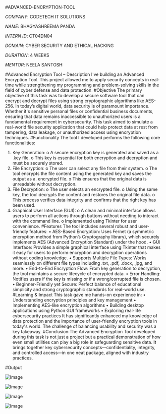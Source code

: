 #ADVANCED-ENCRYPTION-TOOL

*COMPANY*: CODETECH IT SOLUTIONS

*NAME*: BHAGYASHREEMA PANDA

*INTERN ID*: CT04DN04

*DOMAIN*: CYBER SECURITY AND ETHICAL HACKING

*DURATION*: 4 WEEKS

*MENTOR*: NEELA SANTOSH

#Advanced Encryption Tool – Description
I've building an Advanced Encryption Tool. This project allowed me to apply security concepts in real-time while strengthening my programming and problem-solving skills in the field of cyber defense and data protection.
#Objective
The primary objective of this task was to develop a secure software tool that can encrypt and decrypt files using strong cryptographic algorithms like AES-256. In today’s digital world, data security is of paramount importance. Whether it's sensitive personal files or confidential business documents, ensuring that data remains inaccessible to unauthorized users is a fundamental requirement in cybersecurity.
This task aimed to simulate a real-world file security application that could help protect data at rest from tampering, data leakage, or unauthorized access using encryption techniques.
#Functionality
The tool I developed performs the following core functionalities:
1.	Key Generation:
o	A secure encryption key is generated and saved as a .key file.
o	This key is essential for both encryption and decryption and must be securely stored.
2.	File Encryption:
o	The user can select any file from their system.
o	The tool encrypts the file content using the generated key and saves the output as a. encrypted file.
o	This ensures that the original data is unreadable without decryption.
3.	File Decryption:
o	The user selects an encrypted file.
o	Using the same key, the tool decrypts the content and restores the original file data.
o	This process verifies data integrity and confirms that the right key has been used.
4.	Graphical User Interface (GUI):
o	A clean and minimal interface allows users to perform all actions through buttons without needing to interact with the command line.
o	Implemented using Tkinter for user convenience.
#Features
The tool includes several robust and user-friendly features:
•	AES-Based Encryption: Uses Fernet (a symmetric encryption method from Python’s Cryptography library), which securely implements AES (Advanced Encryption Standard) under the hood.
•	GUI Interface: Provides a simple graphical interface using Tkinter that makes it easy for users to perform encryption and decryption operations without coding knowledge.
•	Supports Multiple File Types: Works seamlessly on different file types including .txt, .pdf, .docx, .jpg, and more.
•	End-to-End Encryption Flow: From key generation to decryption, the tool maintains a secure lifecycle of encrypted data.
•	Error Handling: Notifies users if the key is missing or if a wrong/corrupted file is chosen.
•	Beginner-Friendly yet Secure: Perfect balance of educational simplicity and strong cryptographic standards for real-world use.
#Learning & Impact
This task gave me hands-on experience in:
•	Understanding encryption principles and key management
•	Implementing AES-like encryption algorithms
•	Building desktop applications using Python GUI frameworks
•	Exploring real-life cybersecurity practices
It has significantly enhanced my knowledge of data protection and the importance of user-friendly encryption tools in today's world. The challenge of balancing usability and security was a key takeaway.
#Conclusion
The Advanced Encryption Tool developed during this task is not just a project but a practical demonstration of how even small utilities can play a big role in safeguarding sensitive data. It brings together key cybersecurity concepts—confidentiality, integrity, and controlled access—in one neat package, aligned with industry practices.

#Output

![Image](https://github.com/user-attachments/assets/756d0b18-edc9-4c8f-97b3-d72bfd972baa)

![Image](https://github.com/user-attachments/assets/748bfde2-080f-4a24-b6eb-f04d2899af8d)

![Image](https://github.com/user-attachments/assets/2ed20049-f60d-4b20-8aa5-fae43b5a7948)

![Image](https://github.com/user-attachments/assets/23c205c7-419d-4af0-b7cf-43077d52a1d4)
